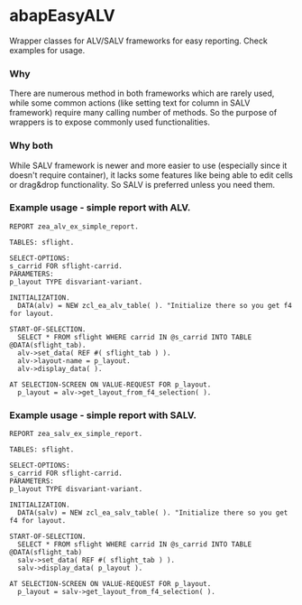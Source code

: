 # abapEasyALV
Wrapper classes for ALV/SALV frameworks for easy reporting. Check examples for usage.

### Why
There are numerous method in both frameworks which are rarely used, while some common actions (like setting text for column in SALV framework) require many calling number of methods. So the purpose of wrappers is to expose commonly used functionalities.

### Why both
While SALV framework is newer and more easier to use (especially since it doesn't require container), it lacks some features like being able to edit cells or drag&drop functionality. So SALV is preferred unless you need them.


### Example usage - simple report with ALV. 
```abap
REPORT zea_alv_ex_simple_report.

TABLES: sflight.

SELECT-OPTIONS:
s_carrid FOR sflight-carrid.
PARAMETERS:
p_layout TYPE disvariant-variant.

INITIALIZATION.
  DATA(alv) = NEW zcl_ea_alv_table( ). "Initialize there so you get f4 for layout.

START-OF-SELECTION.
  SELECT * FROM sflight WHERE carrid IN @s_carrid INTO TABLE @DATA(sflight_tab).
  alv->set_data( REF #( sflight_tab ) ).
  alv->layout-name = p_layout.
  alv->display_data( ).

AT SELECTION-SCREEN ON VALUE-REQUEST FOR p_layout.
  p_layout = alv->get_layout_from_f4_selection( ).
```

### Example usage - simple report with SALV. 
```abap
REPORT zea_salv_ex_simple_report.

TABLES: sflight.

SELECT-OPTIONS:
s_carrid FOR sflight-carrid.
PARAMETERS:
p_layout TYPE disvariant-variant.

INITIALIZATION.
  DATA(salv) = NEW zcl_ea_salv_table( ). "Initialize there so you get f4 for layout.

START-OF-SELECTION.
  SELECT * FROM sflight WHERE carrid IN @s_carrid INTO TABLE @DATA(sflight_tab)
  salv->set_data( REF #( sflight_tab ) ).
  salv->display_data( p_layout ).

AT SELECTION-SCREEN ON VALUE-REQUEST FOR p_layout.
  p_layout = salv->get_layout_from_f4_selection( ).
```
